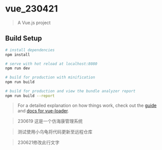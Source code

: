 # vue_230421

> A Vue.js project

## Build Setup

``` bash
# install dependencies
npm install

# serve with hot reload at localhost:8080
npm run dev

# build for production with minification
npm run build

# build for production and view the bundle analyzer report
npm run build --report
```

> For a detailed explanation on how things work, check out the [guide](http://vuejs-templates.github.io/webpack/) and [docs for vue-loader](http://vuejs.github.io/vue-loader).

> 230619 这是一个仿海康管理系统

> 测试使用小乌龟将代码更新至远程仓库

> 230621修改此行文字
